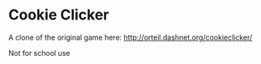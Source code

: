 Cookie Clicker
==============

A clone of the original game here: http://orteil.dashnet.org/cookieclicker/

Not for school use
